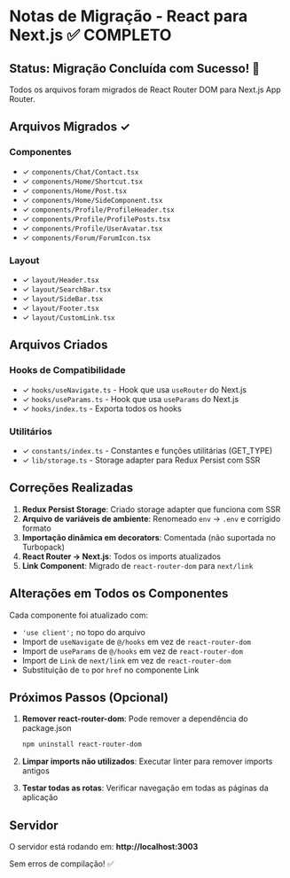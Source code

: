 # Notas de Migração - React para Next.js ✅ COMPLETO

## Status: Migração Concluída com Sucesso! 🎉

Todos os arquivos foram migrados de React Router DOM para Next.js App Router.

## Arquivos Migrados ✓

### Componentes
- ✓ `components/Chat/Contact.tsx`
- ✓ `components/Home/Shortcut.tsx`
- ✓ `components/Home/Post.tsx`
- ✓ `components/Home/SideComponent.tsx`
- ✓ `components/Profile/ProfileHeader.tsx`
- ✓ `components/Profile/ProfilePosts.tsx`
- ✓ `components/Profile/UserAvatar.tsx`
- ✓ `components/Forum/ForumIcon.tsx`

### Layout
- ✓ `layout/Header.tsx`
- ✓ `layout/SearchBar.tsx`
- ✓ `layout/SideBar.tsx`
- ✓ `layout/Footer.tsx`
- ✓ `layout/CustomLink.tsx`

## Arquivos Criados

### Hooks de Compatibilidade
- ✓ `hooks/useNavigate.ts` - Hook que usa `useRouter` do Next.js
- ✓ `hooks/useParams.ts` - Hook que usa `useParams` do Next.js
- ✓ `hooks/index.ts` - Exporta todos os hooks

### Utilitários
- ✓ `constants/index.ts` - Constantes e funções utilitárias (GET_TYPE)
- ✓ `lib/storage.ts` - Storage adapter para Redux Persist com SSR

## Correções Realizadas

1. **Redux Persist Storage**: Criado storage adapter que funciona com SSR
2. **Arquivo de variáveis de ambiente**: Renomeado `env` → `.env` e corrigido formato
3. **Importação dinâmica em decorators**: Comentada (não suportada no Turbopack)
4. **React Router → Next.js**: Todos os imports atualizados
5. **Link Component**: Migrado de `react-router-dom` para `next/link`

## Alterações em Todos os Componentes

Cada componente foi atualizado com:
- `'use client';` no topo do arquivo
- Import de `useNavigate` de `@/hooks` em vez de `react-router-dom`
- Import de `useParams` de `@/hooks` em vez de `react-router-dom`
- Import de `Link` de `next/link` em vez de `react-router-dom`
- Substituição de `to` por `href` no componente Link

## Próximos Passos (Opcional)

1. **Remover react-router-dom**: Pode remover a dependência do package.json
   ```bash
   npm uninstall react-router-dom
   ```

2. **Limpar imports não utilizados**: Executar linter para remover imports antigos

3. **Testar todas as rotas**: Verificar navegação em todas as páginas da aplicação

## Servidor

O servidor está rodando em: **http://localhost:3003**

Sem erros de compilação! ✅
